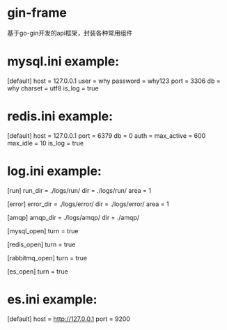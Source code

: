 # gin-frame
基于go-gin开发的api框架，封装各种常用组件

# mysql.ini example:
[default]
host = 127.0.0.1
user = why
password = why123
port = 3306
db = why
charset = utf8
is_log = true

# redis.ini example:
[default]
host = 127.0.0.1
port = 6379
db = 0
auth =
max_active = 600
max_idle = 10
is_log = true

# log.ini example:
[run]
run_dir = ./logs/run/
dir = ./logs/run/
area = 1

[error]
error_dir = ./logs/error/
dir = ./logs/error/
area = 1

[amqp]
amqp_dir = ./logs/amqp/
dir = ./amqp/

[mysql_open]
turn = true

[redis_open]
turn = true

[rabbitmq_open]
turn = true

[es_open]
turn = true

# es.ini example:
[default]
host = http://127.0.0.1
port = 9200


